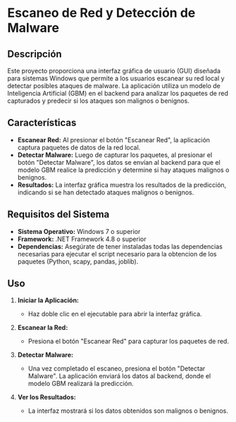 
# Escaneo de Red y Detección de Malware

## Descripción

Este proyecto proporciona una interfaz gráfica de usuario (GUI) diseñada para sistemas Windows que permite a los usuarios escanear su red local y detectar posibles ataques de malware. La aplicación utiliza un modelo de Inteligencia Artificial (GBM) en el backend para analizar los paquetes de red capturados y predecir si los ataques son malignos o benignos.

## Características

- **Escanear Red:** Al presionar el botón "Escanear Red", la aplicación captura paquetes de datos de la red local.
- **Detectar Malware:** Luego de capturar los paquetes, al presionar el botón "Detectar Malware", los datos se envían al backend para que el modelo GBM realice la predicción y determine si hay ataques malignos o benignos.
- **Resultados:** La interfaz gráfica muestra los resultados de la predicción, indicando si se han detectado ataques malignos o benignos.

## Requisitos del Sistema

- **Sistema Operativo:** Windows 7 o superior
- **Framework:** .NET Framework 4.8 o superior
- **Dependencias:** Asegúrate de tener instaladas todas las dependencias necesarias para ejecutar el script necesario para la obtencion de los paquetes (Python, scapy, pandas, joblib).


## Uso

1. **Iniciar la Aplicación:**
   - Haz doble clic en el ejecutable para abrir la interfaz gráfica.

2. **Escanear la Red:**
   - Presiona el botón "Escanear Red" para capturar los paquetes de red.

3. **Detectar Malware:**
   - Una vez completado el escaneo, presiona el botón "Detectar Malware". La aplicación enviará los datos al backend, donde el modelo GBM realizará la predicción.

4. **Ver los Resultados:**
   - La interfaz mostrará si los datos obtenidos son malignos o benignos.

